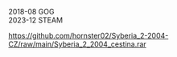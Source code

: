 2018-08 GOG
<br/>
2023-12 STEAM

https://github.com/hornster02/Syberia_2-2004-CZ/raw/main/Syberia_2_2004_cestina.rar
